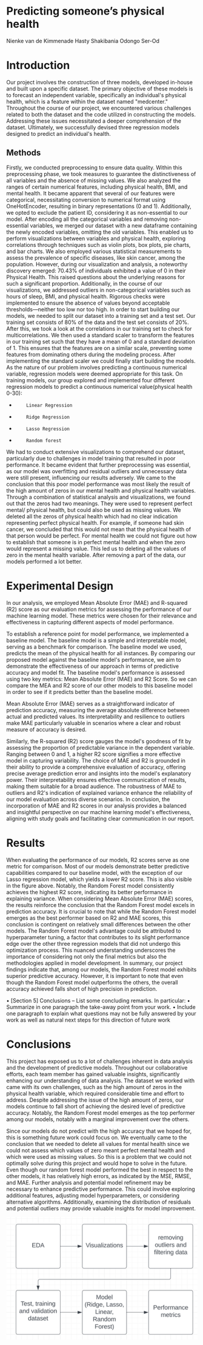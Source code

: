 # Predicting someone’s physical health
Nienke van de Kimmenade
Hasty Shakibania
Odongo Ser-Od

# Introduction
Our project involves the construction of three models, developed in-house and built upon a specific dataset. The primary objective of these models is to forecast an independent variable, specifically an individual's physical health, which is a feature within the dataset named "medcenter." Throughout the course of our project, we encountered various challenges related to both the dataset and the code utilized in constructing the models. Addressing these issues necessitated a deeper comprehension of the dataset. Ultimately, we successfully devised three regression models designed to predict an individual's health.

## Methods

Firstly, we conducted preprocessing to ensure data quality. Within this preprocessing phase, we took measures to guarantee the distinctiveness of all variables and the absence of missing values. We also analyzed the ranges of certain numerical features, including physical health, BMI, and mental health.  It became apparent that several of our features were categorical, necessitating conversion to numerical format using OneHotEncoder, resulting in binary representations (0 and 1). Additionally, we opted to exclude the patient ID, considering it as non-essential to our model.
After encoding all the categorical variables and removing non-essential variables, we merged our dataset with a new dataframe containing the newly encoded variables, omitting the old variables. This enabled us to perform visualizations between variables and physical health, exploring correlations through techniques such as violin plots, box plots, pie charts, and bar charts. We also employed various statistical measurements to assess the prevalence of specific diseases, like skin cancer, among the population. 
However, during our visualization and analysis, a noteworthy discovery emerged: 70.43% of individuals exhibited a value of 0 in their Physical Health. This raised questions about the underlying reasons for such a significant proportion. Additionally, in the course of our visualizations, we addressed outliers in non-categorical variables such as hours of sleep, BMI, and physical health. Rigorous checks were implemented to ensure the absence of values beyond acceptable thresholds—neither too low nor too high.
In order to start building our models, we needed to split our dataset into a training set and a test set. Our training set consists of 80% of the data and the test set consists of 20%. After this, we took a look at the correlations in our training set to check for multicorrelations.
We then used a standard scaler to transform the features in our training set such that they have a mean of 0 and a standard deviation of 1. This ensures that the features are on a similar scale, preventing some features from dominating others during the modeling process. After implementing the standard scaler we could finally start building the models.
As the nature of our problem involves predicting a continuous numerical variable, regression models were deemed appropriate for this task.
On training models, our group explored and implemented four different regression models to predict a continuous numerical value(physical health 0-30):
-         Linear Regression
-         Ridge Regression
-         Lasso Regression
-         Random forest

We had to conduct extensive visualizations to comprehend our dataset, particularly due to challenges in model training that resulted in poor performance. It became evident that further preprocessing was essential, as our model was overfitting and residual outliers and unnecessary data were still present, influencing our results adversely. We came to the conclusion that this poor model performance was most likely the result of the high amount of zeros in our mental health and physical health variables. Through a combination of statistical analysis and visualizations, we found out that the zeros had two meanings. They were used to represent perfect mental/ physical health, but could also be used as missing values.
We deleted all the zeros of physical health which had no clear indication representing perfect physical health. For example, if someone had skin cancer, we concluded that this would not mean that the physical health of that person would be perfect. For mental health we could not figure out how to establish that someone is in perfect mental health and when the zero would represent a missing value. This led us to deleting all the values of zero in the mental health variable. 
 After removing a part of the data, our models performed a lot better.
 
 
  
# Experimental Design
 
In our analysis, we employed Mean Absolute Error (MAE) and R-squared (R2) score as our evaluation metrics for assessing the performance of our machine learning model. These metrics were chosen for their relevance and effectiveness in capturing different aspects of model performance.
 
To establish a reference point for model performance, we implemented a baseline model. The baseline model is a simple and interpretable model, serving as a benchmark for comparison. The baseline model we used, predicts the mean of the physical health for all instances.
By comparing our proposed model against the baseline model's performance, we aim to demonstrate the effectiveness of our approach in terms of predictive accuracy and model fit. The baseline model's performance is assessed using two key metrics: Mean Absolute Error (MAE) and R2 Score. So we can compare the MEA and R2 score of our other models to this baseline model in order to see if it predicts better than the baseline model.
 
Mean Absolute Error (MAE) serves as a straightforward indicator of prediction accuracy, measuring the average absolute difference between actual and predicted values. Its interpretability and resilience to outliers make MAE particularly valuable in scenarios where a clear and robust measure of accuracy is desired.
 
Similarly, the R-squared (R2) score gauges the model's goodness of fit by assessing the proportion of predictable variance in the dependent variable. Ranging between 0 and 1, a higher R2 score signifies a more effective model in capturing variability. The choice of MAE and R2 is grounded in their ability to provide a comprehensive evaluation of accuracy, offering precise average prediction error and insights into the model's explanatory power. Their interpretability ensures effective communication of results, making them suitable for a broad audience. The robustness of MAE to outliers and R2's indication of explained variance enhance the reliability of our model evaluation across diverse scenarios. In conclusion, the incorporation of MAE and R2 scores in our analysis provides a balanced and insightful perspective on our machine learning model's effectiveness, aligning with study goals and facilitating clear communication in our report.
 
 
# Results
 
When evaluating the performance of our models, R2 scores serve as one metric for comparison. Most of our models demonstrate better predictive capabilities compared to our baseline model, with the exception of our Lasso regression model, which yields a lower R2 score. This is also visible in the figure above. Notably, the Random Forest model consistently achieves the highest R2 score, indicating its better performance in explaining variance.
When considering Mean Absolute Error (MAE) scores, the results reinforce the conclusion that the Random Forest model excels in prediction accuracy. It is crucial to note that while the Random Forest model emerges as the best performer based on R2 and MAE scores, this conclusion is contingent on relatively small differences between the other models. The Random Forest model's advantage could be attributed to hyperparameter tuning, a factor that contributes to its slight performance edge over the other three regression models that did not undergo this optimization process. This nuanced understanding underscores the importance of considering not only the final metrics but also the methodologies applied in model development.
In summary, our project findings indicate that, among our models, the Random Forest model exhibits superior predictive accuracy. However, it is important to note that even though the Random Forest model outperforms the others, the overall accuracy achieved falls short of high precision in prediction.

• [Section 5] Conclusions – List some concluding remarks. In particular:
• Summarize in one paragraph the take-away point from your work.
• Include one paragraph to explain what questions may not be fully answered by your work as well as natural next steps for this direction of future work

 # Conclusions


This project has exposed us to a lot of challenges inherent in data analysis and the development of predictive models. Throughout our collaborative efforts, each team member has gained valuable insights, significantly enhancing our understanding of data analysis. The dataset we worked with came with its own challenges, such as the high amount of zeros in the physical health variable, which required considerable time and effort to address.
Despite addressing the issue of the high amount of zeros, our models continue to fall short of achieving the desired level of predictive accuracy. Notably, the Random Forest model emerges as the top performer among our models, notably with a marginal improvement over the others. 

Since our models do not predict with the high accuracy that we hoped for, this is something future work could focus on. We eventually came to the conclusion that we needed to delete all values for mental health since we could not assess which values of zero meant perfect mental health and which were used as missing values. So this is a problem that we could not optimally solve during this project and would hope to solve in the future. Even though our random forest model performed the best in respect to the other models, it has relatively high errors, as indicated by the MSE, RMSE, and MAE. Further analysis and potential model refinement may be necessary to enhance predictive performance. This could involve exploring additional features, adjusting model hyperparameters, or considering alternative algorithms. Additionally, examining the distribution of residuals and potential outliers may provide valuable insights for model improvement. 



![Alt text](image.png)



